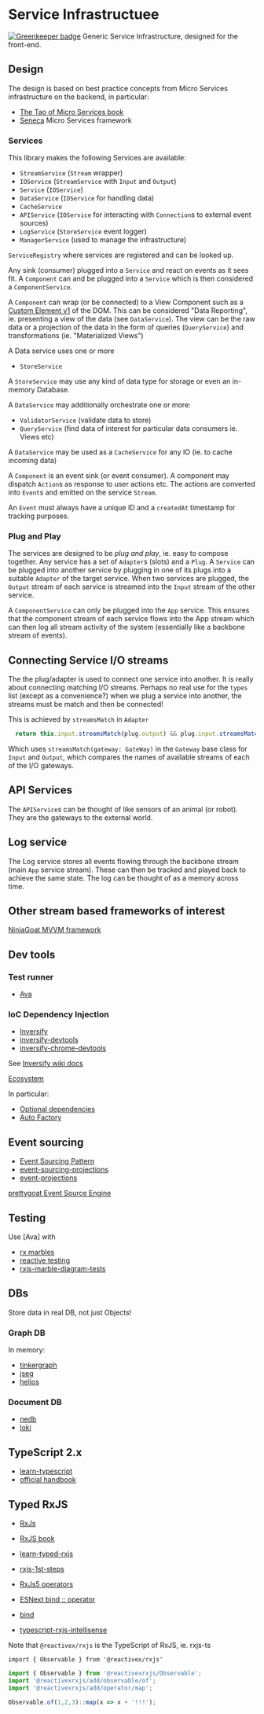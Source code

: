# Service Infrastructuee

[![Greenkeeper badge](https://badges.greenkeeper.io/kristianmandrup/service-infra.svg)](https://greenkeeper.io/)
Generic Service Infrastructure, designed for the front-end.

## Design
The design is based on best practice concepts from Micro Services infrastructure on the backend, in particular:
- [The Tao of Micro Services book](http://www.richardrodger.com/tao-of-microservices#.WMPLQ2TytE4)
- [Seneca](http://senecajs.org/) Micro Services framework

### Services
This library makes the following Services are available:
- `StreamService` (`Stream` wrapper)
- `IOService` (`StreamService` with `Input` and `Output`)
- `Service` (`IOService`)
- `DataService` (`IOService` for handling data)
- `CacheService`
- `APIService` (`IOService` for interacting with `Connection`s to external event sources)
- `LogService` (`StoreService` event logger)
- `ManagerService` (used to manage the infrastructure)

`ServiceRegistry` where services are registered and can be looked up.

Any sink (consumer) plugged into a `Service` and react on events as it sees fit.
A `Component` can and be plugged into a `Service` which is then considered a `ComponentService`.

A `Component` can wrap (or be connected) to a View Component such as a [Custom Element v1](https://developers.google.com/web/fundamentals/getting-started/primers/customelements) of the DOM. This can be considered "Data Reporting", ie. presenting a view of the data (see `DataService`). The view can be the raw data or a projection of the data in the form of queries (`QueryService`) and transformations (ie. "Materialized Views")

A Data service uses one or more
- `StoreService`

A `StoreService` may use any kind of data type for storage or even an in-memory Database.

A `DataService` may additionally orchestrate one or more:
- `ValidatorService` (validate data to store)
- `QueryService` (find data of interest for particular data consumers ie. Views etc)

A `DataService` may be used as a `CacheService` for any IO (ie. to cache incoming data)

A `Component` is an event sink (or event consumer). A component may dispatch `Action`s as response to
user actions etc. The actions are converted into `Event`s and emitted on the service `Stream`.

An `Event` must always have a unique ID and a `createdAt` timestamp for tracking purposes.

### Plug and Play
The services are designed to be *plug and play*, ie. easy to compose together. Any service has a set of `Adapter`s (slots) and a `Plug`. A `Service` can be plugged into another service by plugging in one of its plugs into a suitable `Adapter` of the target service. When two services are plugged, the `Output` stream of each service is streamed into the `Input` stream of the other service.

A `ComponentService` can only be plugged into the `App` service. This ensures that the component stream of each service flows into the App stream which can then log all stream activity of the system (essentially like a backbone stream of events).

## Connecting Service I/O streams

The the plug/adapter is used to connect one service into another. It is really about
connecting matching I/O streams. Perhaps no real use for the `types` list (except as a convenience?)
when we plug a service into another, the streams must be match and then be connected!

This is achieved by `streamsMatch` in `Adapter`

```js
  return this.input.streamsMatch(plug.output) && plug.input.streamsMatch(this.output)
```

Which uses `streamsMatch(gateway: GateWay)` in the `Gateway` base class for `Input` and `Output`, which compares the names of available streams of each of the I/O gateways.

## API Services

The `APIService`s can be thought of like sensors of an animal (or robot). They are the gateways to the external world.

## Log service

The Log service stores all events flowing through the backbone stream (main `App` service stream). These can then be tracked and played back to achieve the same state. The log can be thought of as a memory across time.

## Other stream based frameworks of interest
[NinjaGoat MVVM framework](https://github.com/tierratelematics/ninjagoat/wiki/Getting-started)

## Dev tools

### Test runner
- [Ava](https://github.com/avajs/ava)

### IoC Dependency Injection
- [Inversify](http://inversify.io/)
- [inversify-devtools](https://github.com/inversify/inversify-devtools)
- [inversify-chrome-devtools](https://github.com/inversify/inversify-chrome-devtools)

See [Inversify wiki docs](https://github.com/inversify/InversifyJS/tree/master/wiki)

[Ecosystem](https://github.com/inversify/InversifyJS/blob/master/wiki/ecosystem.md)

In particular:
- [Optional dependencies](https://github.com/inversify/InversifyJS/blob/master/wiki/optional_dependencies.md)
- [Auto Factory](https://github.com/inversify/InversifyJS/blob/master/wiki/auto_factory.md)

## Event sourcing
- [Event Sourcing Pattern](https://msdn.microsoft.com/en-us/library/dn589792.aspx)
- [event-sourcing-projections](https://abdullin.com/post/event-sourcing-projections/)
- [event-projections](http://www.jefclaes.be/2013/10/event-projections.html)

[prettygoat Event Source Engine](https://github.com/tierratelematics/prettygoat)

## Testing

Use [Ava] with
- [rx marbles](http://rxmarbles.com/)
- [reactive testing](https://glebbahmutov.com/blog/testing-reactive-code/#testing-with-ava)
- [rxjs-marble-diagram-tests](https://www.ericponto.com/blog/2017/01/08/rxjs-marble-diagram-tests-with-qunit/)

## DBs
Store data in real DB, not just Objects!

### Graph DB
In memory:
- [tinkergraph](https://github.com/jbmusso/tinkergraph-js)
- [jseg](https://github.com/brandonbloom/jseg)
- [helios](https://github.com/zuudo/helios.js?files=1)

### Document DB
- [nedb](https://github.com/louischatriot/nedb)
- [loki](http://lokijs.org/)


## TypeScript 2.x
- [learn-typescript](https://github.com/panacloud/learn-typescript)
- [official handbook](https://www.typescriptlang.org/docs/tutorial.html)

## Typed RxJS
- [RxJs](http://reactivex.io/rxjs/)
- [RxJS book](https://xgrommx.github.io/rx-book/index.html)
- [learn-typed-rxjs](https://github.com/panacloud/learn-typed-rxjs)
- [rxjs-1st-steps](https://juristr.com/blog/2016/06/rxjs-1st-steps-subject/)
- [RxJs5 operators](https://gist.github.com/btroncone/d6cf141d6f2c00dc6b35)
- [ESNext bind :: operator](https://github.com/tc39/proposal-bind-operator)
- [bind](http://babeljs.io/docs/plugins/transform-function-bind/)

- [typescript-rxjs-intellisense](https://www.gurustop.net/blog/2016/04/19/typescript-rxjs-intellisense-node)

Note that `@reactivex/rxjs` is the TypeScript of RxJS, ie. rxjs-ts

`import { Observable } from '@reactivex/rxjs'`

```js
import { Observable } from '@reactivexrxjs/Observable';
import '@reactivexrxjs/add/observable/of';
import '@reactivexrxjs/add/operator/map';

Observable.of(1,2,3)::map(x => x + '!!!');
```